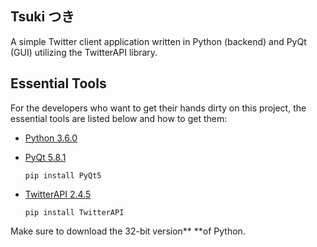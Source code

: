 Tsuki つき
-----
A simple Twitter client application written in Python (backend) and PyQt (GUI) utilizing the TwitterAPI library.

Essential Tools
---------------
For the developers who want to get their hands dirty on this project, the essential tools are listed below and how to get them:

* [Python 3.6.0](https://www.python.org/downloads/release/python-360/)
* [PyQt 5.8.1](https://www.riverbankcomputing.com/software/pyqt/download5)

    `pip install PyQt5`
* [TwitterAPI 2.4.5](https://github.com/geduldig/TwitterAPI)

    `pip install TwitterAPI`

Make sure to download the 32-bit version** **of Python.